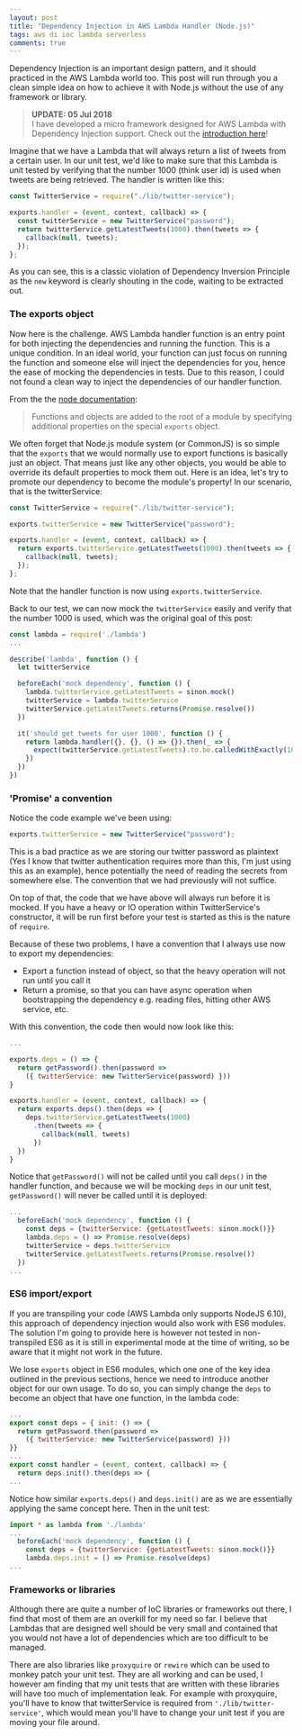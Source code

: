 ```yaml
---
layout: post
title: "Dependency Injection in AWS Lambda Handler (Node.js)"
tags: aws di ioc lambda serverless
comments: true
---
```


Dependency Injection is an important design pattern, and it should practiced in the AWS Lambda world too.
This post will run through you a clean simple idea on how to achieve it with Node.js without the use
of any framework or library.

> **UPDATE: 05 Jul 2018**  
> I have developed a micro framework designed for
> AWS Lambda with Dependency Injection support. Check out the
> [introduction here](https://medium.com/@ceilfors/better-dependency-injection-with-laconia-aws-lambda-node-js-c640ca37134d)!

Imagine that we have a Lambda that will always return a list of tweets from a certain user.
In our unit test, we'd like to make sure that this Lambda is unit tested by verifying that
the number 1000 (think user id) is used when tweets are being retrieved. The handler is
written like this:

```javascript
const TwitterService = require("./lib/twitter-service");

exports.handler = (event, context, callback) => {
  const twitterService = new TwitterService("password");
  return twitterService.getLatestTweets(1000).then(tweets => {
    callback(null, tweets);
  });
};
```

As you can see, this is a classic violation of Dependency Inversion Principle as the `new` keyword is
clearly shouting in the code, waiting to be extracted out.

### The exports object

Now here is the challenge. AWS Lambda handler function is an entry point for both injecting the
dependencies and running the function. This
is a unique condition. In an ideal world, your function can just focus on running
the function and someone else will inject the dependencies for you, hence the ease of mocking
the dependencies in tests. Due to this reason, I could not found a clean way to inject
the dependencies of our handler function.

From the the [node documentation](https://nodejs.org/api/modules.html#modules_modules):

> Functions and objects are added to the root of a module by specifying additional properties on the special `exports` object.

We often forget that Node.js module system (or CommonJS) is so simple that the `exports` that we would normally use
to export functions is basically just an object. That means just like any other objects, you would
be able to override its default properties to mock them out. Here is an idea, let's try to promote our
dependency to become the module's property!
In our scenario, that is the twitterService:

```javascript
const TwitterService = require("./lib/twitter-service");

exports.twitterService = new TwitterService("password");

exports.handler = (event, context, callback) => {
  return exports.twitterService.getLatestTweets(1000).then(tweets => {
    callback(null, tweets);
  });
};
```

Note that the handler function is now using `exports.twitterService`.

Back to our test, we can now mock the `twitterService` easily and verify that
the number 1000 is used, which was the original goal of this post:

```javascript
const lambda = require('./lambda')
...

describe('lambda', function () {
  let twitterService

  beforeEach('mock dependency', function () {
    lambda.twitterService.getLatestTweets = sinon.mock()
    twitterService = lambda.twitterService
    twitterService.getLatestTweets.returns(Promise.resolve())
  })

  it('should get tweets for user 1000', function () {
    return lambda.handler({}, {}, () => {}).then(_ => {
      expect(twitterService.getLatestTweets).to.be.calledWithExactly(1000)
    })
  })
})
```

### 'Promise' a convention

Notice the code example we've been using:

```javascript
exports.twitterService = new TwitterService("password");
```

This is a bad practice as we are storing our twitter password as plaintext (Yes I know that twitter
authentication requires more than this, I'm just using this as an example), hence potentially
the need of reading the secrets from somewhere else. The convention that we had
previously will not suffice.

On top of that, the code that we have above will always run before it is mocked. If you have a
heavy or IO operation within TwitterService's constructor, it will be run first before your test is started as
this is the nature of `require`.

Because of these two problems, I have a convention that I always use now to export my dependencies:

- Export a function instead of object, so that the heavy operation will not run until you call it
- Return a promise, so that you can have async operation when bootstrapping the dependency e.g. reading files, hitting other AWS service, etc.

With this convention, the code then would now look like this:

```javascript
...

exports.deps = () => {
  return getPassword().then(password =>
    ({ twitterService: new TwitterService(password) }))
}

exports.handler = (event, context, callback) => {
  return exports.deps().then(deps => {
    deps.twitterService.getLatestTweets(1000)
      .then(tweets => {
        callback(null, tweets)
      })
  })
}
```

Notice that `getPassword()` will not be called until you call `deps()` in the handler function, and
because we will be mocking `deps` in our unit test, `getPassword()` will never be called until it is
deployed:

```javascript
...
  beforeEach('mock dependency', function () {
    const deps = {twitterService: {getLatestTweets: sinon.mock()}}
    lambda.deps = () => Promise.resolve(deps)
    twitterService = deps.twitterService
    twitterService.getLatestTweets.returns(Promise.resolve())
  })
...
```

### ES6 import/export

If you are transpiling your code (AWS Lambda only supports NodeJS 6.10),
this approach of dependency injection would also work with ES6 modules. The solution
I'm going to provide here is however not tested in non-transpiled ES6 as it is still
in experimental mode at the time of writing, so be aware that it might not work in the
future.

We lose `exports` object in ES6 modules, which one one of the key idea outlined in the
previous sections, hence we need to introduce another object for our own usage.
To do so, you can simply change the `deps` to become an object that have one function,
in the lambda code:

```javascript
...
export const deps = { init: () => {
  return getPassword.then(password =>
    ({ twitterService: new TwitterService(password) }))
}}
...
export const handler = (event, context, callback) => {
  return deps.init().then(deps => {
...
```

Notice how similar `exports.deps()` and `deps.init()` are as we are essentially applying
the same concept here. Then in the unit test:

```javascript
import * as lambda from './lambda'
...
  beforeEach('mock dependency', function () {
    const deps = {twitterService: {getLatestTweets: sinon.mock()}}
    lambda.deps.init = () => Promise.resolve(deps)
...
```

### Frameworks or libraries

Although there are quite a number of IoC libraries or frameworks out there, I find that
most of them are an overkill for my need so far. I believe that Lambdas that are designed
well should be very small and contained that you would not have a lot of dependencies which are
too difficult to be managed.

There are also libraries like `proxyquire` or `rewire` which can be used to monkey patch your unit test.
They are all working and can be used, I however am finding that my unit tests that are written with
these libraries will have too much of implementation leak.
For example with proxyquire,
you'll have to know that twitterService is required from `'./lib/twitter-service'`, which
would mean you'll have to change your unit test if you are moving your file around.
